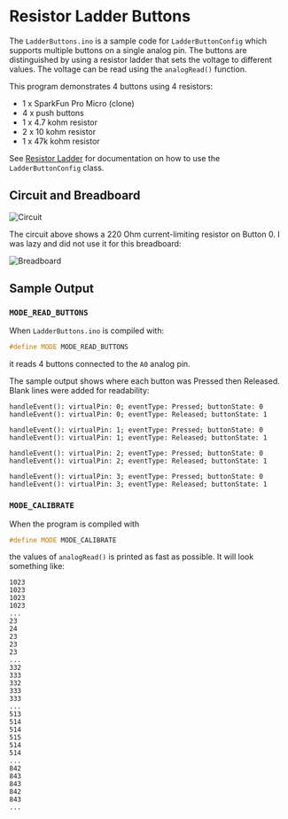 # Resistor Ladder Buttons

The `LadderButtons.ino` is a sample code for `LadderButtonConfig` which
supports multiple buttons on a single analog pin. The buttons are distinguished
by using a resistor ladder that sets the voltage to different values. The
voltage can be read using the `analogRead()` function.

This program demonstrates 4 buttons using 4 resistors:

* 1 x SparkFun Pro Micro (clone)
* 4 x push buttons
* 1 x 4.7 kohm resistor
* 2 x 10 kohm resistor
* 1 x 47k kohm resistor

See [Resistor Ladder](../../docs/resistor_ladder) for documentation on
how to use the `LadderButtonConfig` class.

## Circuit and Breadboard

![Circuit](../../docs/resistor_ladder/resistor_ladder_parallel.png)

The circuit above shows a 220 Ohm current-limiting resistor on Button 0. I was
lazy and did not use it for this breadboard:

![Breadboard](breadboard_resistor_ladder.jpg)

## Sample Output

### `MODE_READ_BUTTONS`

When `LadderButtons.ino` is compiled with:
```C++
#define MODE MODE_READ_BUTTONS
```
it reads 4 buttons connected to the `A0` analog pin.

The sample output shows where each button was Pressed then Released. Blank lines
were added for readability:

```
handleEvent(): virtualPin: 0; eventType: Pressed; buttonState: 0
handleEvent(): virtualPin: 0; eventType: Released; buttonState: 1

handleEvent(): virtualPin: 1; eventType: Pressed; buttonState: 0
handleEvent(): virtualPin: 1; eventType: Released; buttonState: 1

handleEvent(): virtualPin: 2; eventType: Pressed; buttonState: 0
handleEvent(): virtualPin: 2; eventType: Released; buttonState: 1

handleEvent(): virtualPin: 3; eventType: Pressed; buttonState: 0
handleEvent(): virtualPin: 3; eventType: Released; buttonState: 1
```

### `MODE_CALIBRATE`

When the program is compiled with

```C++
#define MODE MODE_CALIBRATE
```

the values of `analogRead()` is printed as fast as possible. It will look
something like:

```
1023
1023
1023
1023
...
23
24
23
23
23
...
332
333
332
333
333
...
513
514
514
515
514
514
...
842
843
843
842
843
...
```
